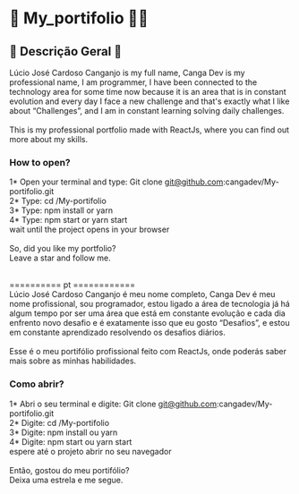 # 👋 My_portifolio 👨‍✈️

## 📄 Descrição Geral 📄
Lúcio José Cardoso Canganjo is my full name, Canga Dev is my professional name, I am
programmer, I have been connected to the technology area for some time now because it is an area that is in
constant evolution and every day I face a new challenge and that's exactly what I like about “Challenges”, and
I am in constant learning solving daily challenges. <br><br> 
This is my professional portfolio made with ReactJs, where you can find out more about my
skills.<br> 
### How to open?  
1* Open your terminal and type: Git clone git@github.com:cangadev/My-portifolio.git<br>
2* Type: cd /My-portifolio<br>
3* Type: npm install or yarn<br>
4* Type: npm start or yarn start<br>
wait until the project opens in your browser<br><br>
So, did you like my portfolio?<br>
Leave a star and follow me.<br><br>

========== pt ============ <br>
Lúcio José Cardoso Canganjo é meu nome completo, Canga Dev é meu nome profissional, sou
programador, estou ligado a área de tecnologia já há algum tempo por ser uma área que está em
constante evolução e cada dia enfrento novo desafio e é exatamente isso que eu gosto “Desafios”, e
estou em constante aprendizado resolvendo os desafios diários.<br><br>
Esse é o meu portifólio profissional feito com ReactJs, onde poderás saber mais sobre as minhas
habilidades.<br>
### Como abrir? 
1* Abri o seu terminal e digite: Git clone git@github.com:cangadev/My-portifolio.git<br>
2* Digite: cd /My-portifolio<br>
3* Digite: npm install ou yarn<br>
4* Digite: npm start ou yarn start <br>
espere até o projeto abrir no seu navegador<br><br>
Então, gostou do meu portifólio?<br>
Deixa uma estrela e me segue.<br>


